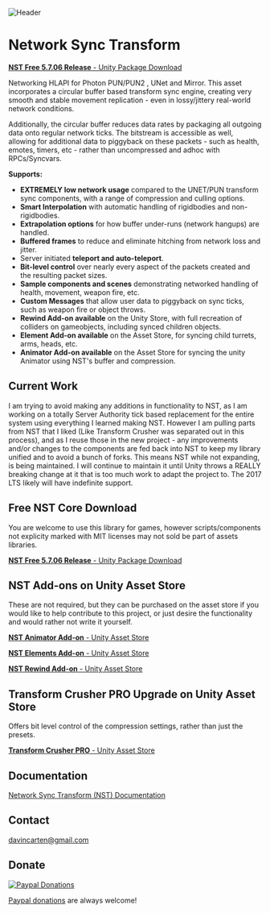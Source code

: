 ![Header](https://github.com/emotitron/NetworkSyncTransform/blob/master/Docs/img/NST_DocumentHeader.jpg?raw=true)
# Network Sync Transform

[**NST Free 5.7.06 Release** - Unity Package Download](https://github.com/emotitron/NetworkSyncTransform/releases/download/5.7.8/NST_Core_5708_Release.unitypackage)

Networking HLAPI for Photon PUN/PUN2 , UNet and Mirror. This asset incorporates a circular buffer based transform sync engine, creating very smooth and stable movement replication - even in lossy/jittery real-world network conditions.

Additionally, the circular buffer reduces data rates by packaging all outgoing data onto regular network ticks. The bitstream is accessible as well, allowing for additional data to piggyback on these packets - such as health, emotes, timers, etc - rather than uncompressed and adhoc with RPCs/Syncvars.

**Supports:**

- **EXTREMELY low network usage** compared to the UNET/PUN transform sync components, with a range of compression and culling options.
- **Smart Interpolation** with automatic handling of rigidbodies and non-rigidbodies.
- **Extrapolation options** for how buffer under-runs (network hangups) are handled.
- **Buffered frames** to reduce and eliminate hitching from network loss and jitter.
- Server initiated **teleport and auto-teleport**.
- **Bit-level control** over nearly every aspect of the packets created and the resulting packet sizes.
- **Sample components and scenes** demonstrating networked handling of health, movement, weapon fire, etc.
- **Custom Messages** that allow user data to piggyback on sync ticks, such as weapon fire or object throws.
- **Rewind Add-on available** on the Unity Store, with full recreation of colliders on gameobjects, including synced children objects.
- **Element Add-on available** on the Asset Store, for syncing child turrets, arms, heads, etc.
- **Animator Add-on available** on the Asset Store for syncing the unity Animator using NST's buffer and compression.

## Current Work
I am trying to avoid making any additions in functionality to NST, as I am working on a totally Server Authority tick based replacement for the entire system using everything I learned making NST. However I am pulling parts from NST that I liked (Like Transform Crusher was separated out in this process), and as I reuse those in the new project - any improvements and/or changes to the components are fed back into NST to keep my library unified and to avoid a bunch of forks. This means NST while not expanding, is being maintained. I will continue to maintain it until Unity throws a REALLY breaking change at it that is too much work to adapt the project to. The 2017 LTS likely will have indefinite support.

## Free NST Core Download
You are welcome to use this library for games, however scripts/components not explicity marked with MIT licenses may not sold be part of assets libraries.

[**NST Free 5.7.06 Release** - Unity Package Download](https://github.com/emotitron/NetworkSyncTransform/releases/download/5.7.8/NST_Core_5708_Release.unitypackage)

## NST Add-ons on Unity Asset Store
These are not required, but they can be purchased on the asset store if you would like to help contribute to this project, or just desire the functionality and would rather not write it yourself.

[**NST Animator Add-on** - Unity Asset Store](https://assetstore.unity.com/packages/tools/network/network-sync-transform-nst-animator-add-on-109433)

[**NST Elements Add-on** - Unity Asset Store](https://assetstore.unity.com/packages/tools/network/network-sync-transform-nst-elements-add-on-107530)

[**NST Rewind Add-on** - Unity Asset Store](https://assetstore.unity.com/packages/tools/network/network-sync-transform-nst-rewind-add-on-109377)

## Transform Crusher PRO Upgrade on Unity Asset Store
Offers bit level control of the compression settings, rather than just the presets.

[**Transform Crusher PRO** - Unity Asset Store](https://assetstore.unity.com/packages/tools/network/transform-crusher-116587)

## Documentation

[Network Sync Transform (NST) Documentation](https://docs.google.com/document/d/1nPWGC_2xa6t4f9P0sI7wAe4osrg4UP0n_9BVYnr5dkQ/edit?usp=sharing)

## Contact
<davincarten@gmail.com>

## Donate
[![Paypal Donations](https://raw.githubusercontent.com/emotitron/NetworkSyncTransform/master/Docs/img/paypaldonate.png)](https://paypal.me/emotitron?locale.x=en_US)

[Paypal donations](https://paypal.me/emotitron?locale.x=en_US) are always welcome!
